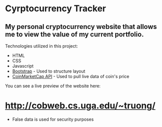 # Cyrptocurrency Tracker

## My personal cryptocurrency website that allows me to view the value of my current portfolio.

Technologies utilized in this project:
- HTML
- CSS
- Javascript
- [Bootstrap](https://getbootstrap.com) - Used to structure layout
- [CoinMarketCap API](https://coinmarketcap.com/api/) - Used to pull live data of coin's price


You can see a live preview of the website here: 
# http://cobweb.cs.uga.edu/~truong/
- False data is used for security purposes 
